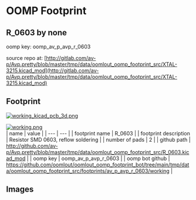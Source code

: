 # OOMP Footprint  
## R_0603  by none  
  
oomp key: oomp_av_p_avp_r_0603  
  
source repo at: [http://gitlab.com/av-p/Avp.pretty/blob/master/tmp/data/oomlout_oomp_footprint_src/XTAL-3215.kicad_mod](http://gitlab.com/av-p/Avp.pretty/blob/master/tmp/data/oomlout_oomp_footprint_src/XTAL-3215.kicad_mod)  
## Footprint  
  
[![working_kicad_pcb_3d.png](working_kicad_pcb_3d_600.png)](working_kicad_pcb_3d.png)  
  
[![working.png](working_600.png)](working.png)  
| name | value | 
| --- | --- | 
| footprint name | R_0603 | 
| footprint description | Resistor SMD 0603, reflow soldering | 
| number of pads | 2 | 
| github path | http://github.com/av-p/Avp.pretty/blob/master/tmp/data/oomlout_oomp_footprint_src/R_0603.kicad_mod | 
| oomp key | oomp_av_p_avp_r_0603 | 
| oomp bot github | https://github.com/oomlout/oomlout_oomp_footprint_bot/tree/main/tmp/data/oomlout_oomp_footprint_src/footprints/av_p_avp_r_0603/working | 
## Images  

